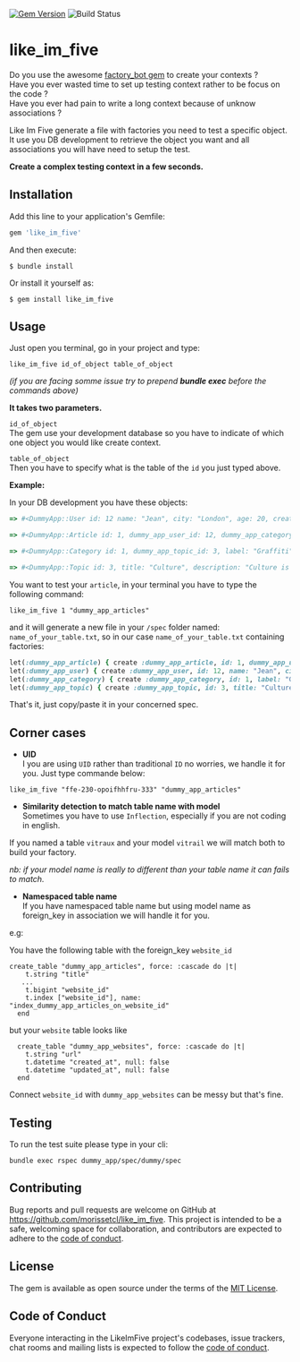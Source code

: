 [![Gem Version](https://badge.fury.io/rb/like_im_five.svg)](https://badge.fury.io/rb/like_im_five)
![Build Status](https://img.shields.io/circleci/build/github/morissetcl/like_im_five/master)
# like_im_five

Do you use the awesome [factory_bot gem](https://github.com/thoughtbot/factory_bot) to create your contexts ?  
Have you ever wasted time to set up testing context rather to be focus on the code ?  
Have you ever had pain to write a long context because of unknow associations ?

Like Im Five generate a file with factories you need to test a specific object. It use you DB development to retrieve the object you want and all associations you will have need to setup the test.

**Create a complex testing context in a few seconds.**

## Installation

Add this line to your application's Gemfile:

```ruby
gem 'like_im_five'
```

And then execute:

    $ bundle install

Or install it yourself as:

    $ gem install like_im_five

## Usage

Just open you terminal, go in your project and type:

`like_im_five id_of_object table_of_object`

*(if you are facing somme issue try to prepend **bundle exec** before the commands above)*

**It takes two parameters.**

`id_of_object`  
The gem use your development database so you have to indicate of which one object you would like create context.

`table_of_object`  
Then you have to specify what is the table of the `id` you just typed above.

**Example:**

In your DB development you have these objects:

```ruby
=> #<DummyApp::User id: 12 name: "Jean", city: "London", age: 20, created_at: "2019-12-30 22:45:33", updated_at: "2019-12-30 22:45:33">

=> #<DummyApp::Article id: 1, dummy_app_user_id: 12, dummy_app_category_id: 1, title: "Subway Art 25th", body: "Anniversary Edition", created_at: "2019-12-30 22:45:33", updated_at: "2019-12-30 22:45:33">

=> #<DummyApp::Category id: 1, dummy_app_topic_id: 3, label: "Graffiti", created_at: "2019-12-30 22:45:33", updated_at: "2019-12-30 22:45:33">

=> #<DummyApp::Topic id: 3, title: "Culture", description: "Culture is beautiful", created_at: "2019-12-30 22:45:33", updated_at: "2019-12-30 22:45:33">
```

You want to test your `article`, in your terminal you have to type the following command:

`like_im_five 1 "dummy_app_articles"`

and it will generate a new file in your `/spec` folder named: `name_of_your_table.txt`, so in our case `name_of_your_table.txt` containing factories:

```ruby
let(:dummy_app_article) { create :dummy_app_article, id: 1, dummy_app_user_id: 12, dummy_app_category_id: 1, title: "Subway Art 25th", body: "Anniversary Edition" }
let(:dummy_app_user) { create :dummy_app_user, id: 12, name: "Jean", city: "London", age: 20 }
let(:dummy_app_category) { create :dummy_app_category, id: 1, label: "Graffiti", dummy_app_topic_id: 3 }
let(:dummy_app_topic) { create :dummy_app_topic, id: 3, title: "Culture", description: "Culture is beautiful" }
```

That's it, just copy/paste it in your concerned spec.

## Corner cases

  - **UID**  
I you are using `UID` rather than traditional `ID` no worries, we handle it for you. Just type commande below:

`like_im_five "ffe-230-opoifhhfru-333" "dummy_app_articles"`

  - **Similarity detection to match table name with model**  
Sometimes you have to use `Inflection`, especially if you are not coding in english.

If you named a table `vitraux` and your model `vitrail` we will match both to build your factory.

*nb: if your model name is really to different than your table name it can fails to match.*

  - **Namespaced table name**  
If you have namespaced table name but using model name as foreign_key in association we will handle it for you.

e.g:

You have the following table with the foreign_key ``website_id``
```  
create_table "dummy_app_articles", force: :cascade do |t|
    t.string "title"
   ...
    t.bigint "website_id"
    t.index ["website_id"], name: "index_dummy_app_articles_on_website_id"
  end
  ```

  but your ``website`` table looks like
````
  create_table "dummy_app_websites", force: :cascade do |t|
    t.string "url"
    t.datetime "created_at", null: false
    t.datetime "updated_at", null: false
  end
  ````

Connect `website_id` with `dummy_app_websites` can be messy but that's fine.

## Testing

To run the test suite please type in your cli:

`bundle exec rspec dummy_app/spec/dummy/spec`

## Contributing

Bug reports and pull requests are welcome on GitHub at https://github.com/morissetcl/like_im_five. This project is intended to be a safe, welcoming space for collaboration, and contributors are expected to adhere to the [code of conduct](https://github.com/morissetcl/like_im_five/blob/master/CODE_OF_CONDUCT.md).


## License

The gem is available as open source under the terms of the [MIT License](https://opensource.org/licenses/MIT).

## Code of Conduct

Everyone interacting in the LikeImFive project's codebases, issue trackers, chat rooms and mailing lists is expected to follow the [code of conduct](https://github.com/morissetcl/like_im_five/blob/master/CODE_OF_CONDUCT.md).
